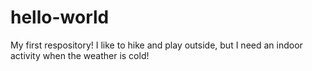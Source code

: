 # hello-world
My first respository!
I like to hike and play outside, but I need an indoor activity when the weather is cold!
